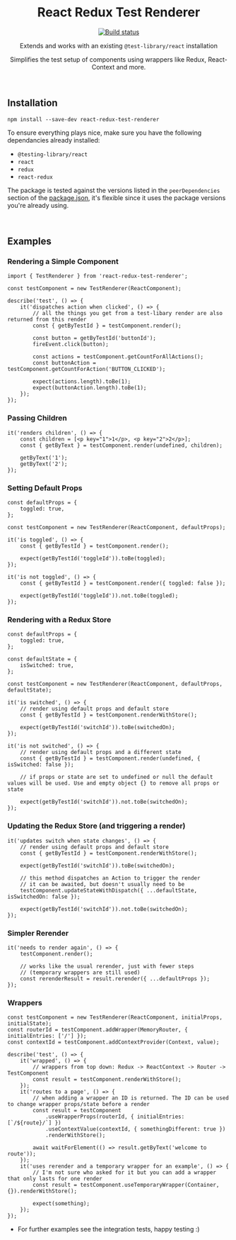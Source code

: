 <div align="center">
<h1>React Redux Test Renderer</h1>

[![Build status](https://badge.buildkite.com/6e35b17cae34535762b1a77b9dd64d24b53e84ed1fd9005ef1.svg?branch=master)](https://buildkite.com/tedshaughnessy/react-redux-test-renderer)

Extends and works with an existing `@test-library/react` installation

Simplifies the test setup of components using wrappers like Redux, React-Context and more.

<br>
</div>

## Installation

```
npm install --save-dev react-redux-test-renderer
```

To ensure everything plays nice, make sure you have the following dependancies already installed:

- `@testing-library/react`
- `react`
- `redux`
- `react-redux`

The package is tested against the versions listed in the `peerDependencies` section of the [package.json](package.json), it's flexible since it uses the package versions you're already using.

<br>

## Examples

### Rendering a Simple Component

```tsx
import { TestRenderer } from 'react-redux-test-renderer';

const testComponent = new TestRenderer(ReactComponent);

describe('test', () => {
    it('dispatches action when clicked', () => {
        // all the things you get from a test-libary render are also returned from this render
        const { getByTestId } = testComponent.render();

        const button = getByTestId('buttonId');
        fireEvent.click(button);

        const actions = testComponent.getCountForAllActions();
        const buttonAction = testComponent.getCountForAction('BUTTON_CLICKED');

        expect(actions.length).toBe(1);
        expect(buttonAction.length).toBe(1);
    });
});
```

### Passing Children

```tsx
it('renders children', () => {
    const children = [<p key="1">1</p>, <p key="2">2</p>];
    const { getByText } = testComponent.render(undefined, children);

    getByText('1');
    getByText('2');
});
```

### Setting Default Props

```tsx
const defaultProps = {
    toggled: true,
};

const testComponent = new TestRenderer(ReactComponent, defaultProps);

it('is toggled', () => {
    const { getByTestId } = testComponent.render();

    expect(getByTestId('toggleId')).toBe(toggled);
});

it('is not toggled', () => {
    const { getByTestId } = testComponent.render({ toggled: false });

    expect(getByTestId('toggleId')).not.toBe(toggled);
});
```

### Rendering with a Redux Store

```tsx
const defaultProps = {
    toggled: true,
};

const defaultState = {
    isSwitched: true,
};

const testComponent = new TestRenderer(ReactComponent, defaultProps, defaultState);

it('is switched', () => {
    // render using default props and default store
    const { getByTestId } = testComponent.renderWithStore();

    expect(getByTestId('switchId')).toBe(switchedOn);
});

it('is not switched', () => {
    // render using default props and a different state
    const { getByTestId } = testComponent.render(undefined, { isSwitched: false });

    // if props or state are set to undefined or null the default values will be used. Use and empty object {} to remove all props or state

    expect(getByTestId('switchId')).not.toBe(switchedOn);
});
```

### Updating the Redux Store (and triggering a render)

```tsx
it('updates switch when state changes', () => {
    // render using default props and default store
    const { getByTestId } = testComponent.renderWithStore();

    expect(getByTestId('switchId')).toBe(switchedOn);

    // this method dispatches an Action to trigger the render
    // it can be awaited, but doesn't usually need to be
    testComponent.updateStateWithDispatch({ ...defaultState, isSwitchedOn: false });

    expect(getByTestId('switchId')).not.toBe(switchedOn);
});
```

### Simpler Rerender

```tsx
it('needs to render again', () => {
    testComponent.render();

    // works like the usual rerender, just with fewer steps
    // (temporary wrappers are still used)
    const rerenderResult = result.rerender({ ...defaultProps });
});
```

### Wrappers

```tsx
const testComponent = new TestRenderer(ReactComponent, initialProps, initialState);
const routerId = testComponent.addWrapper(MemoryRouter, { initialEntries: ['/'] });
const contextId = testComponent.addContextProvider(Context, value);

describe('test', () => {
    it('wrapped', () => {
        // wrappers from top down: Redux -> ReactContext -> Router -> TestComponent
        const result = testComponent.renderWithStore();
    });
    it('routes to a page', () => {
        // when adding a wrapper an ID is returned. The ID can be used to change wrapper props/state before a render
        const result = testComponent
            .useWrapperProps(routerId, { initialEntries: [`/${route}/`] })
            .useContextValue(contextId, { somethingDifferent: true })
            .renderWithStore();

        await waitForElement(() => result.getByText('welcome to route'));
    });
    it('uses rerender and a temporary wrapper for an example', () => {
        // I'm not sure who asked for it but you can add a wrapper that only lasts for one render
        const result = testComponent.useTemporaryWrapper(Container, {}).renderWithStore();

        expect(something);
    });
});
```

- For further examples see the integration tests, happy testing :)
